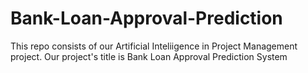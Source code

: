 # Bank-Loan-Approval-Prediction
This repo consists of our Artificial Inteliigence in Project Management project. Our project's title is Bank Loan Approval Prediction System
